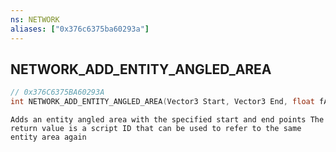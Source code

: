 ```yaml
---
ns: NETWORK
aliases: ["0x376c6375ba60293a"]
---
```

## NETWORK_ADD_ENTITY_ANGLED_AREA

```c
// 0x376C6375BA60293A
int NETWORK_ADD_ENTITY_ANGLED_AREA(Vector3 Start, Vector3 End, float fAreaWidth);
```

```
Adds an entity angled area with the specified start and end points The return value is a script ID that can be used to refer to the same entity area again
```
